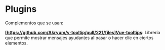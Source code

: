 # Plugins

Complementos que se usan:

**[https://github.com/Akryum/v-tooltip/pull/221/files]Vue-tooltips**: Librería que permite mostrar mensajes ayudantes al pasar o hacer clic en ciertos elementos.
